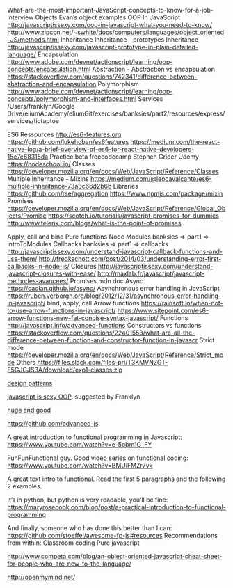 What-are-the-most-important-JavaScript-concepts-to-know-for-a-job-interview
Objects
Evan’s object examples
OOP In JavaScript
http://javascriptissexy.com/oop-in-javascript-what-you-need-to-know/
http://www.zipcon.net/~swhite/docs/computers/languages/object_oriented_JS/methods.html
Inheritance
Inheritance - prototypes
Inheritance
http://javascriptissexy.com/javascript-prototype-in-plain-detailed-language/
Encapsulation
http://www.adobe.com/devnet/actionscript/learning/oop-concepts/encapsulation.html
Abstraction - Abstraction vs encapsulation
https://stackoverflow.com/questions/742341/difference-between-abstraction-and-encapsulation
Polymorphism
http://www.adobe.com/devnet/actionscript/learning/oop-concepts/polymorphism-and-interfaces.html
Services
/Users/franklyn/Google Drive/eliumAcademy/eliumGit/exercises/banksies/part2/resources/express/services/tictaptoe



ES6
Ressources
http://es6-features.org
https://github.com/lukehoban/es6features
https://medium.com/the-react-native-log/a-brief-overview-of-es6-for-react-native-developers-15e7c68315da
Practice
beta freecodecamp
Stephen Grider Udemy
https://nodeschool.io/
Classes
https://developer.mozilla.org/en/docs/Web/JavaScript/Reference/Classes
Multiple inheritance - Mixins
https://medium.com/@leocavalcante/es6-multiple-inheritance-73a3c66d2b6b
Libraries
https://github.com/rse/aggregation
https://www.npmjs.com/package/mixin
Promises
https://developer.mozilla.org/en/docs/Web/JavaScript/Reference/Global_Objects/Promise
https://scotch.io/tutorials/javascript-promises-for-dummies
http://www.telerik.com/blogs/what-is-the-point-of-promises


Apply, call and bind
Pure functions
Node Modules
banksies => part1 => introToModules
Callbacks
banksies => part1 => callbacks
http://javascriptissexy.com/understand-javascript-callback-functions-and-use-them/
http://fredkschott.com/post/2014/03/understanding-error-first-callbacks-in-node-js/
Closures
http://javascriptissexy.com/understand-javascript-closures-with-ease/
http://maxlab.fr/javascript/javascript-methodes-avancees/
Promises
mdn doc
Async
https://caolan.github.io/async/
Asynchronous error handling in JavaScript
https://ruben.verborgh.org/blog/2012/12/31/asynchronous-error-handling-in-javascript/
bind, apply, call
Arrow functions
https://rainsoft.io/when-not-to-use-arrow-functions-in-javascript/
https://www.sitepoint.com/es6-arrow-functions-new-fat-concise-syntax-javascript/
Functions
http://javascript.info/advanced-functions
Constructors vs functions
https://stackoverflow.com/questions/22401553/what-are-all-the-difference-between-function-and-constructor-function-in-javascr
Strict mode
https://developer.mozilla.org/en/docs/Web/JavaScript/Reference/Strict_mode
Others
https://files.slack.com/files-pri/T3KMVNZGT-F5GJGJS3A/download/exp1-classes.zip

[design patterns](http://shichuan.github.io/javascript-patterns/)    
  

[javascript is sexy OOP](http://javascriptissexy.com/oop-in-javascript-what-you-need-to-know/).  suggested by Franklyn  
  
[huge and good](http://www.zipcon.net/~swhite/docs/computers/languages/object_oriented_JS/index.html)  

https://github.com/advanced-js	

A great introduction to functional programming in Javascript:
	https://www.youtube.com/watch?v=e-5obm1G_FY 

FunFunFunctional guy.   Good video series on functional coding:
https://www.youtube.com/watch?v=BMUiFMZr7vk

A great text intro to functional.  Read the first 5 paragraphs and the following 2 examples.


It’s in python, but python is very readable, you’ll be fine:
	https://maryrosecook.com/blog/post/a-practical-introduction-to-functional-programming

And finally, someone who has done this better than I can:
	https://github.com/stoeffel/awesome-fp-js#resources 
	Recommendations from within:
		Classroom coding
		Pure javascript
		

http://www.competa.com/blog/an-object-oriented-javascript-cheat-sheet-for-people-who-are-new-to-the-language/

http://openmymind.net/